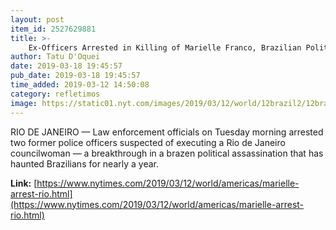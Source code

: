 ```yaml
---
layout: post
item_id: 2527629881
title: >-
    Ex-Officers Arrested in Killing of Marielle Franco, Brazilian Politician and Activist
author: Tatu D'Oquei
date: 2019-03-18 19:45:57
pub_date: 2019-03-18 19:45:57
time_added: 2019-03-12 14:50:08
category: refletimos
image: https://static01.nyt.com/images/2019/03/12/world/12brazil2/12brazil2-facebookJumbo.jpg
---
```


RIO DE JANEIRO — Law enforcement officials on Tuesday morning arrested two former police officers suspected of executing a Rio de Janeiro councilwoman — a breakthrough in a brazen political assassination that has haunted Brazilians for nearly a year.

**Link:** [https://www.nytimes.com/2019/03/12/world/americas/marielle-arrest-rio.html](https://www.nytimes.com/2019/03/12/world/americas/marielle-arrest-rio.html)

